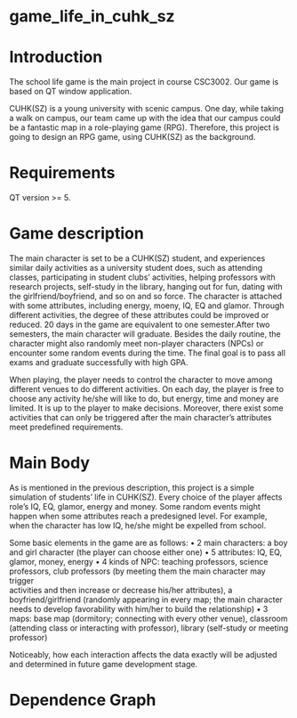 # game_life_in_cuhk_sz

Introduction
===
  The school life game is the main project in course CSC3002. Our game is based on QT window application.

  CUHK(SZ) is a young university with scenic campus. One day, while taking a walk on campus, 
our team came up with the idea that our campus could be a fantastic map in a role-playing game (RPG). 
Therefore, this project is going to design an RPG game, using CUHK(SZ) as the background. 

Requirements
===
QT version >= 5.

Game description
===
  The main character is set to be a CUHK(SZ) student, and experiences similar daily activities as a university student does, 
such as attending classes, participating in student clubs’ activities, helping professors with research projects, 
self-study in the library, hanging out for fun, dating with the girlfriend/boyfriend, and so on and so force. 
The character is attached with some attributes, including energy, moeny, IQ, EQ and glamor. 
Through different activities, the degree of these attributes could be improved or reduced. 
20 days in the game are equivalent to one semester.After two semesters, the main character will graduate. Besides the daily routine, 
the character might also randomly meet non-player characters (NPCs) or encounter some random events during the time. 
The final goal is to pass all exams and graduate successfully with high GPA. 

  When playing, the player needs to control the character to move among different venues to do different activities. 
On each day, the player is free to choose any activity he/she will like to do, but energy, time and money are limited. 
It is up to the player to make decisions. Moreover, there exist some activities that can only be triggered after 
the main character’s attributes meet predefined requirements. 


Main Body
===
  As is mentioned in the previous description, this project is a simple simulation of students’ life in CUHK(SZ). Every choice of the player affects role’s IQ, EQ, glamor, energy and money. Some random events might happen when some attributes reach a predesigned level. For example, when the character has low IQ, he/she might be expelled from school. 
  
  Some basic elements in the game are as follows:
    • 2 main characters: a boy and girl character (the player can choose either one)
    • 5 attributes: IQ, EQ, glamor, money, energy 
    • 4 kinds of NPC: teaching professors, science professors, club professors (by meeting them the main character may trigger          
      activities and then increase or decrease his/her attributes), a boyfriend/girlfriend (randomly appearing in every map; the 
      main character needs to develop favorability with him/her to build the relationship)
    • 3 maps: base map (dormitory; connecting with every other venue), classroom (attending class or interacting with professor), 
      library (self-study or meeting professor)
      
  Noticeably, how each interaction affects the data exactly will be adjusted and determined in future game development stage.
  
Dependence Graph
===

  
